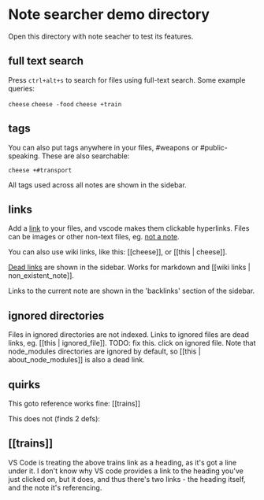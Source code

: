 # Note searcher demo directory

Open this directory with note seacher to test its features.


## full text search
Press `ctrl+alt+s` to search for files using full-text search. Some example
queries:

`cheese`
`cheese -food`
`cheese +train`


## tags
You can also put tags anywhere in your files, #weapons or #public-speaking.
These are also searchable:

`cheese +#transport`

All tags used across all notes are shown in the sidebar.


## links
Add a [link](trains.md) to your files, and vscode makes them clickable
hyperlinks. Files can be images or other non-text files, eg.
[not a note](not_a_note.bin).

You can also use wiki links, like this: [[cheese]], or [[this | cheese]].

[Dead links](to/nowhere.md) are shown in the sidebar. Works for markdown and
[[wiki links | non_existent_note]].

Links to the current note are shown in the 'backlinks' section of the sidebar.


## ignored directories
Files in ignored directories are not indexed. Links to ignored files are dead
links, eg. [[this | ignored_file]]. TODO: fix this. click on ignored file. Note that node_modules directories are
ignored by default, so [[this | about_node_modules]] is also a dead link.


## quirks
This goto reference works fine: [[trains]]

This does not (finds 2 defs):

[[trains]]
-

VS Code is treating the above trains link as a heading, as it's got a line under
it. I don't know why VS code provides a link to the heading you've just clicked
on, but it does, and thus there's two links - the heading itself, and the note
it's referencing.
